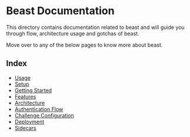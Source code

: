 # Beast Documentation

This directory contains documentation related to beast and will guide you through flow, architecture usage and gotchas of beast.

Move over to any of the below pages to know more about beast.

## Index

* [Usage](/Usage)
* [Setup](/Setup)
* [Getting Started](/GettingStarted)
* [Features](/Features)
* [Architecture](/Architecture)
* [Authentication Flow](/APIAuth)
* [Challenge Configuration](/ChallConfig)
* [Deployment](/Deployment)
* [Sidecars](/Sidecars)
